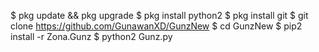 $ pkg update && pkg upgrade
$ pkg install python2
$ pkg install git
$ git clone https://github.com/GunawanXD/GunzNew
$ cd GunzNew
$ pip2 install -r Zona.Gunz
$ python2 Gunz.py
